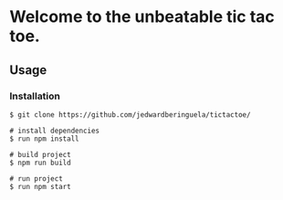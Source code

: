 # Welcome to the unbeatable tic tac toe.

## Usage

### Installation
```
$ git clone https://github.com/jedwardberinguela/tictactoe/

# install dependencies
$ run npm install

# build project
$ npm run build

# run project
$ run npm start
```
